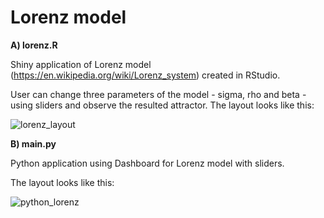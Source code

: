 # Lorenz model

**A) lorenz.R**

Shiny application of Lorenz model (https://en.wikipedia.org/wiki/Lorenz_system) created in RStudio. 

User can change three parameters of the model - sigma, rho and beta - using sliders and observe the resulted attractor. The layout looks like this:


![lorenz_layout](https://github.com/jakubcovam/Lorenz-model/assets/17067948/ce7e970e-14e6-4234-82eb-daa048c260dd)


**B) main.py**

Python application using Dashboard for Lorenz model with sliders.

The layout looks like this:

![python_lorenz](https://github.com/jakubcovam/Lorenz-model/assets/17067948/c2165863-4d1f-453e-b889-2058d1cc66c0)
